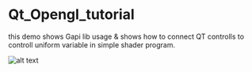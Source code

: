 # Qt_Opengl_tutorial

this demo shows Gapi lib usage & shows how to connect QT controlls to controll uniform variable in simple shader program.


![alt text](https://github.com/sho3la/Qt_Opengl_tutorial/blob/master/screenshot/screenshot.PNG)
